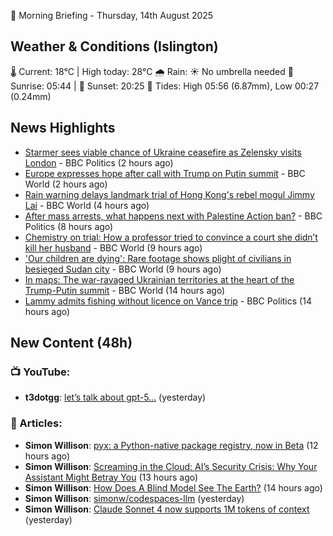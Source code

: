 🌅 Morning Briefing - Thursday, 14th August 2025

## Weather & Conditions (Islington)

🌡️ Current: 18°C | High today: 28°C
🌧️ Rain: ☀️ No umbrella needed
🌅 Sunrise: 05:44 | 🌇 Sunset: 20:25
🌊 Tides: High 05:56 (6.87mm), Low 00:27 (0.24mm)

## News Highlights

- [Starmer sees viable chance of Ukraine ceasefire as Zelensky visits London](https://www.bbc.com/news/articles/cp37vg34g8jo?at_medium=RSS&at_campaign=rss) - BBC Politics (2 hours ago)
- [Europe expresses hope after call with Trump on Putin summit](https://www.bbc.com/news/articles/cpv0l9e187yo?at_medium=RSS&at_campaign=rss) - BBC World (2 hours ago)
- [Rain warning delays landmark trial of Hong Kong's rebel mogul Jimmy Lai](https://www.bbc.com/news/articles/cgm2z7497yko?at_medium=RSS&at_campaign=rss) - BBC World (4 hours ago)
- [After mass arrests, what happens next with Palestine Action ban?](https://www.bbc.com/news/articles/c3wn5gdv0wgo?at_medium=RSS&at_campaign=rss) - BBC Politics (8 hours ago)
- [Chemistry on trial: How a professor tried to convince a court she didn’t kill her husband](https://www.bbc.com/news/articles/c0r77qezg09o?at_medium=RSS&at_campaign=rss) - BBC World (9 hours ago)
- ['Our children are dying': Rare footage shows plight of civilians in besieged Sudan city](https://www.bbc.com/news/articles/czxp0qyn6dqo?at_medium=RSS&at_campaign=rss) - BBC World (9 hours ago)
- [In maps: The war-ravaged Ukrainian territories at the heart of the Trump-Putin summit](https://www.bbc.com/news/articles/cgkrn433lk2o?at_medium=RSS&at_campaign=rss) - BBC World (14 hours ago)
- [Lammy admits fishing without licence on Vance trip](https://www.bbc.com/news/articles/cg7jdkmvvv1o?at_medium=RSS&at_campaign=rss) - BBC Politics (14 hours ago)

## New Content (48h)
### 📺 YouTube:

- **t3dotgg**: [let’s talk about gpt-5...](https://www.youtube.com/watch?v=5d0yyn9PZdM) (yesterday)

### 📝 Articles:

- **Simon Willison**: [pyx: a Python-native package registry, now in Beta](https://simonwillison.net/2025/Aug/13/pyx/#atom-everything) (12 hours ago)
- **Simon Willison**: [Screaming in the Cloud: AI’s Security Crisis: Why Your Assistant Might Betray You](https://simonwillison.net/2025/Aug/13/screaming-in-the-cloud/#atom-everything) (13 hours ago)
- **Simon Willison**: [How Does A Blind Model See The Earth?](https://simonwillison.net/2025/Aug/13/how-does-a-blind-model-see-the-earth/#atom-everything) (14 hours ago)
- **Simon Willison**: [simonw/codespaces-llm](https://simonwillison.net/2025/Aug/13/codespaces-llm/#atom-everything) (yesterday)
- **Simon Willison**: [Claude Sonnet 4 now supports 1M tokens of context](https://simonwillison.net/2025/Aug/12/claude-sonnet-4-1m/#atom-everything) (yesterday)
